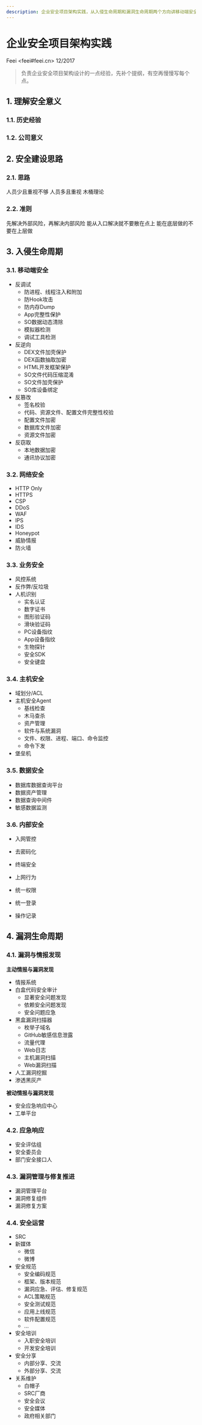 ```yaml
---
description: 企业安全项目架构实践，从入侵生命周期和漏洞生命周期两个方向讲移动端安全、网络安全、业务安全、主机安全、数据安全、内部安全、漏洞与情报、应急响应、安全运营等。
---
```


# 企业安全项目架构实践

Feei <feei#feei.cn> 12/2017

> 负责企业安全项目架构设计的一点经验，先补个提纲，有空再慢慢写每个点。

## 1. 理解安全意义

### 1.1. 历史经验

### 1.2. 公司意义

## 2. 安全建设思路

### 2.1. 思路
人员少且重视不够
人员多且重视
木桶理论

### 2.2. 准则

先解决外部风险，再解决内部风险
能从入口解决就不要散在点上
能在底层做的不要在上层做


## 3. 入侵生命周期

### 3.1. 移动端安全

- 反调试
	- 防进程、线程注入和附加
	- 防Hook攻击
	- 防内存Dump
	- App完整性保护
	- SO数据动态清除
	- 模拟器检测
	- 调试工具检测
- 反逆向
	- DEX文件加壳保护
	- DEX函数抽取加密
	- HTML开发框架保护
	- SO文件代码压缩混淆
	- SO文件加壳保护
	- SO库设备绑定
- 反篡改
	- 签名校验
	- 代码、资源文件、配置文件完整性校验
	- 配置文件加密
	- 数据库文件加密
	- 资源文件加密
- 反窃取
	- 本地数据加密
	- 通讯协议加密


### 3.2. 网络安全

- HTTP Only
- HTTPS
- CSP
- DDoS
- WAF
- IPS
- IDS
- Honeypot
- 威胁情报
- 防火墙


### 3.3. 业务安全

- 风控系统
- 反作弊/反垃圾
- 人机识别
	- 实名认证
	- 数字证书
	- 图形验证码
	- 滑块验证码
	- PC设备指纹
	- App设备指纹
	- 生物探针
	- 安全SDK
	- 安全键盘

### 3.4. 主机安全

- 域划分/ACL
- 主机安全Agent
	- 基线检查
	- 木马查杀
	- 资产管理
	- 软件与系统漏洞
	- 文件、权限、进程、端口、命令监控
	- 命令下发
- 堡垒机

### 3.5. 数据安全

- 数据库数据查询平台
- 数据资产管理
- 数据查询中间件
- 敏感数据监测

### 3.6. 内部安全

- 入网管控
- 去密码化
- 终端安全

- 上网行为
- 统一权限
- 统一登录
- 操作记录


## 4. 漏洞生命周期

### 4.1. 漏洞与情报发现

**主动情报与漏洞发现**

- 情报系统
- 白盒代码安全审计
	- 显著安全问题发现
	- 依赖安全问题发现
	- 安全问题应急
- 黑盒漏洞扫描器
	- 枚举子域名
	- GitHub敏感信息泄露
	- 流量代理
	- Web日志
	- 主机漏洞扫描
	- Web漏洞扫描
- 人工漏洞挖掘
- 渗透黑灰产

**被动情报与漏洞发现**

- 安全应急响应中心
- 工单平台

### 4.2. 应急响应

- 安全评估组
- 安全委员会
- 部门安全接口人

### 4.3. 漏洞管理与修复推进

- 漏洞管理平台
- 漏洞修复组件
- 漏洞修复方案

### 4.4. 安全运营

- SRC
- 新媒体
	- 微信
	- 微博
- 安全规范
	- 安全编码规范
	- 框架、版本规范
	- 漏洞应急、评估、修复规范
	- ACL策略规范
	- 安全测试规范
	- 应用上线规范
	- 软件配置规范
	- ...
- 安全培训
	- 入职安全培训
	- 开发安全培训
- 安全分享
	- 内部分享、交流
	- 外部分享、交流
- 关系维护
	- 白帽子
	- SRC厂商
	- 安全会议
	- 安全媒体
	- 政府相关部门
